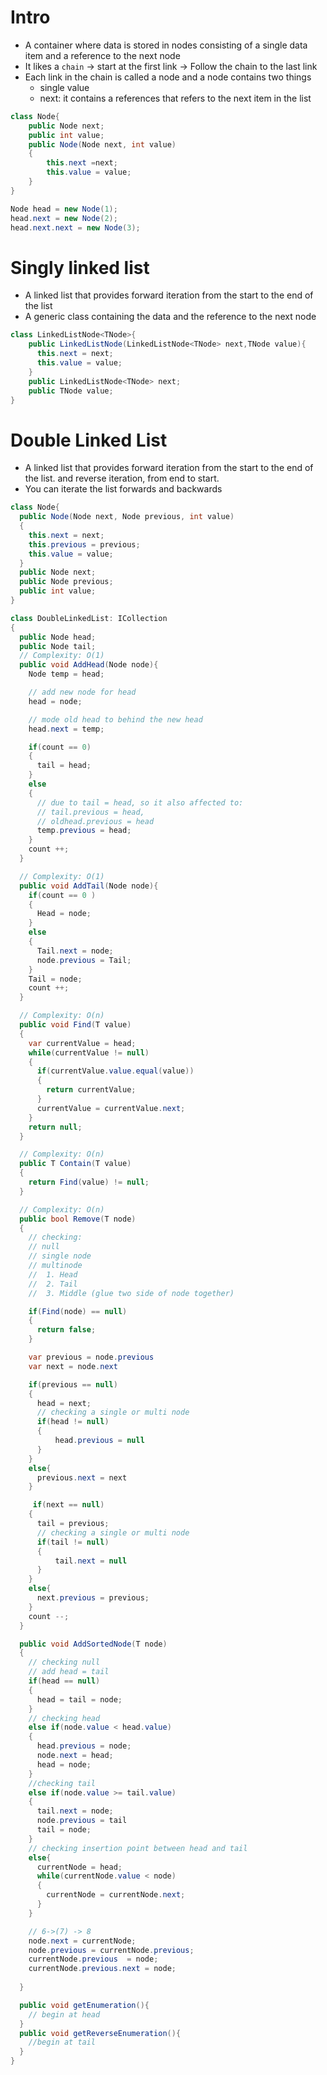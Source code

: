 # Intro

- A container where data is stored in nodes consisting of a single data item and a reference to the next node
- It likes a `chain` -> start at the first link -> Follow the chain to the last link
- Each link in the chain is called a node and a node contains two things
  - single value
  - next: it contains a references that refers to the next item in the list

```csharp
class Node{
    public Node next;
    public int value;
    public Node(Node next, int value)
    {
        this.next =next;
        this.value = value;
    }
}

Node head = new Node(1);
head.next = new Node(2);
head.next.next = new Node(3);
```

# Singly linked list

- A linked list that provides forward iteration from the start to the end of the list
- A generic class containing the data and the reference to the next node

```csharp
class LinkedListNode<TNode>{
    public LinkedListNode(LinkedListNode<TNode> next,TNode value){
      this.next = next;
      this.value = value;
    }
    public LinkedListNode<TNode> next;
    public TNode value;
}
```

# Double Linked List

- A linked list that provides forward iteration from the start to the end of the list.
  and reverse iteration, from end to start.
- You can iterate the list forwards and backwards

```csharp
class Node{
  public Node(Node next, Node previous, int value)
  {
    this.next = next;
    this.previous = previous;
    this.value = value;
  }
  public Node next;
  public Node previous;
  public int value;
}

class DoubleLinkedList: ICollection
{
  public Node head;
  public Node tail;
  // Complexity: O(1)
  public void AddHead(Node node){
    Node temp = head;

    // add new node for head
    head = node;

    // mode old head to behind the new head
    head.next = temp;

    if(count == 0)
    {
      tail = head;
    }
    else
    {
      // due to tail = head, so it also affected to:
      // tail.previous = head,
      // oldhead.previous = head
      temp.previous = head;
    }
    count ++;
  }

  // Complexity: O(1)
  public void AddTail(Node node){
    if(count == 0 )
    {
      Head = node;
    }
    else
    {
      Tail.next = node;
      node.previous = Tail;
    }
    Tail = node;
    count ++;
  }

  // Complexity: O(n)
  public void Find(T value)
  {
    var currentValue = head;
    while(currentValue != null)
    {
      if(currentValue.value.equal(value))
      {
        return currentValue;
      }
      currentValue = currentValue.next;
    }
    return null;
  }

  // Complexity: O(n)
  public T Contain(T value)
  {
    return Find(value) != null;
  }

  // Complexity: O(n)
  public bool Remove(T node)
  {
    // checking:
    // null
    // single node
    // multinode
    //  1. Head
    //  2. Tail
    //  3. Middle (glue two side of node together)

    if(Find(node) == null)
    {
      return false;
    }

    var previous = node.previous
    var next = node.next

    if(previous == null)
    {
      head = next;
      // checking a single or multi node
      if(head != null)
      {
          head.previous = null
      }
    }
    else{
      previous.next = next
    }

     if(next == null)
    {
      tail = previous;
      // checking a single or multi node
      if(tail != null)
      {
          tail.next = null
      }
    }
    else{
      next.previous = previous;
    }
    count --;
  }

  public void AddSortedNode(T node)
  {
    // checking null
    // add head = tail
    if(head == null)
    {
      head = tail = node;
    }
    // checking head
    else if(node.value < head.value)
    {
      head.previous = node;
      node.next = head;
      head = node;
    }
    //checking tail
    else if(node.value >= tail.value)
    {
      tail.next = node;
      node.previous = tail
      tail = node;
    }
    // checking insertion point between head and tail
    else{
      currentNode = head;
      while(currentNode.value < node)
      {
        currentNode = currentNode.next;
      }
    }

    // 6->(7) -> 8
    node.next = currentNode;
    node.previous = currentNode.previous;
    currentNode.previous  = node;
    currentNode.previous.next = node;
    
  }

  public void getEnumeration(){
    // begin at head
  }
  public void getReverseEnumeration(){
    //begin at tail
  }
}
```
